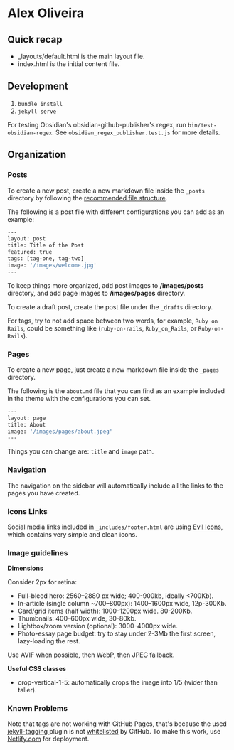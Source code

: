 # Alex Oliveira

## Quick recap

- _layouts/default.html is the main layout file.
- index.html is the initial content file.

## Development

1. `bundle install`
2. `jekyll serve`

For testing Obsidian's obsidian-github-publisher's regex,
run `bin/test-obsidian-regex`. See `obsidian_regex_publisher.test.js` for more
details.

## Organization

### Posts

To create a new post, create a new markdown file inside the `_posts` directory by following the [recommended file structure](https://jekyllrb.com/docs/posts/#creating-post-files).

The following is a post file with different configurations you can add as an
example:

```sh
---
layout: post
title: Title of the Post
featured: true
tags: [tag-one, tag-two]
image: '/images/welcome.jpg'
---
```

To keep things more organized, add post images to **/images/posts** directory, and add page images to **/images/pages** directory.

To create a draft post, create the post file under the `_drafts` directory.

For tags, try to not add space between two words, for example, `Ruby on
Rails`, could be something like (`ruby-on-rails`, `Ruby_on_Rails`, or
`Ruby-on-Rails`).

### Pages

To create a new page, just create a new markdown file inside the `_pages` directory.

The following is the `about.md` file that you can find as an example included in the theme with the configurations you can set.

```sh
---
layout: page
title: About
image: '/images/pages/about.jpeg'
---
```

Things you can change are: `title` and `image` path.


### Navigation

The navigation on the sidebar will automatically include all the links to the pages you have created.

### Icons Links

Social media links included in `_includes/footer.html` are using
[Evil Icons](http://evil-icons.io/), which contains very simple and clean icons.

### Image guidelines

**Dimensions**

Consider 2px for retina:

- Full-bleed hero: 2560–2880 px wide; 400-900kb, ideally <700Kb).
- In-article (single column ~700–800px): 1400–1600px wide, 12p-300Kb.
- Card/grid items (half width): 1000–1200px wide. 80-200Kb.
- Thumbnails: 400–600px wide, 30-80kb.
- Lightbox/zoom version (optional): 3000–4000px wide.
- Photo-essay page budget: try to stay under 2-3Mb the first screen, lazy-loading the rest.

Use AVIF when possible, then WebP, then JPEG fallback.

**Useful CSS classes**

- crop-vertical-1-5: automatically crops the image into 1/5 (wider than taller).

### Known Problems

Note that tags are not working with GitHub Pages, that's because the used
[jekyll-tagging ](https://github.com/pattex/jekyll-tagging) plugin is not
[whitelisted](https://pages.github.com/versions/) by GitHub.  To make this work,
use [Netlify.com](https://www.netlify.com/) for deployment.